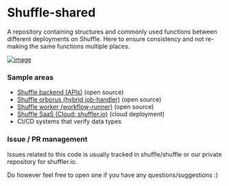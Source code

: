 # Shuffle-shared
A repository containing structures and commonly used functions between different deployments on Shuffle. Here to ensure consistency and not re-making the same functions multiple places.

[![image](https://github.com/user-attachments/assets/214fc669-5d08-4443-93b2-54269df93ed9)](https://www.figma.com/board/V6Kg7KxbmuhIUyTImb20t1/Shuffle-AI-Agent-system?node-id=0-1&p=f&t=ywpMQJ555sxggEpj-0)

### Sample areas
- [Shuffle backend (APIs)](https://github.com/Shuffle/Shuffle/tree/main/backend/go-app) (open source)
- [Shuffle orborus (hybrid job-handler)](https://github.com/Shuffle/Shuffle/tree/main/functions/onprem/orborus) (open source)
- [Shuffle worker (workflow-runner)](https://github.com/Shuffle/Shuffle/tree/main/functions/onprem/worker) (open source)
- [Shuffle SaaS (Cloud: shuffler.io)](https://github.com/Shuffle/shaffuru) (cloud deployment)
- CI/CD systems that verify data types

### Issue / PR management
Issues related to this code is usually tracked in shuffle/shuffle or our private repository for shuffler.io. 

Do however feel free to open one if you have any questions/suggestions :)
